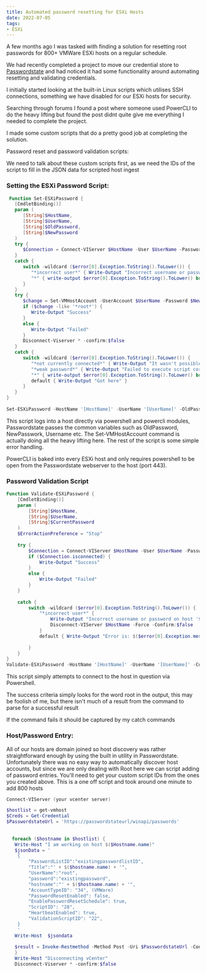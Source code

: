 ```yaml
---
title: Automated password resetting for ESXi Hosts
date: 2022-07-05
tags:
- ESXi
---
```


A few months ago I was tasked with finding a solution for resetting root passwords for 800+ VMWare ESXi hosts on a regular schedule.

We had recently completed a project to move our credential store to [Passwordstate][1] and had noticed it had some functionality around automating resetting and validating credentials.

I initially started looking at the built-in Linux scripts which utilises SSH connections, something we have disabled for our ESXi hosts for security.

Searching through forums I found a post where someone used PowerCLI to do the heavy lifting but found the post didnt quite give me everything I needed to complete the project.

I made some custom scripts that do a pretty good job at completing the solution.

Password reset and password validation scripts:

We need to talk about these custom scripts first, as we need the IDs of the script to fill in the JSON data for scripted host ingest

### Setting the ESXi Password Script:
```powershell
 Function Set-ESXiPassword {
   [CmdletBinding()]
   param (
      [String]$HostName,
      [String]$UserName,
      [String]$OldPassword,
      [String]$NewPassword
   )    
   try {
      $Connection = Connect-VIServer $HostName -User $UserName -Password $OldPassword
   } 
   catch {
      switch -wildcard ($error[0].Exception.ToString().ToLower()) {
         "*incorrect user*" { Write-Output "Incorrect username or password on host '$HostName'" break }
         "*" { write-output $error[0].Exception.ToString().ToLower() break }
      }
   }
   try {
      $change = Set-VMHostAccount -UserAccount $UserName -Password $NewPassword | out-string
      if ($change -like '*root*') {
         Write-Output "Success" 
      }
      else { 
         Write-Output "Failed" 
      }
      Disconnect-Viserver * -confirm:$false
   } 
   catch {
      switch -wildcard ($error[0].Exception.ToString().ToLower()) {
         "*not currently connected*" { Write-Output "It wasn't possible to connect to '$HostName'" break }
         "*weak password*" { Write-Output "Failed to execute script correctly against Host '$HostName' for the account '$UserName'. It appears the new password did not meet the password complexity requirements on the host." break }
         "*" { write-output $error[0].Exception.ToString().ToLower() break }
         default { Write-Output "Got here" }
      }
   }
}
   
Set-ESXiPassword -HostName '[HostName]' -UserName '[UserName]' -OldPassword '[OldPassword]' -NewPassword '[NewPassword]'   
```

This script logs into a host directly via powershell and powercli modules, Passwordstate passes the common variables such as OldPassword, NewPasswork, Username etc. The Set-VMHostAccount command is actually doing all the heavy lifting here. The rest of the script is some simple error handling.

PowerCLI is baked into every ESXi host and only requires powershell to be open from the Passwordstate webserver to the host (port 443).

### Password Validation Script
```powershell
Function Validate-ESXiPassword {
    [CmdletBinding()]
    param (
        [String]$HostName,
        [String]$UserName,
        [String]$CurrentPassword
    )   
    $ErrorActionPreference = "Stop"
       
    try {   
        $Connection = Connect-VIServer $HostName -User $UserName -Password $CurrentPassword 
        if ($Connection.isconnected) {
            Write-Output "Success" 
        }
        else { 
            Write-Output "Failed" 
        }
    }   
     
    catch {
        switch -wildcard ($error[0].Exception.ToString().ToLower()) {
            "*incorrect user*" {
                Write-Output "Incorrect username or password on host '$HostName'" break
                Disconnect-VIServer $HostName -Force -Confirm:$false
            }
            default { Write-Output "Error is: $($error[0].Exception.message)" }                   
           
        }
    }
}
Validate-ESXiPassword -HostName '[HostName]' -UserName '[UserName]' -CurrentPassword '[CurrentPassword]'
```

This script simply attempts to connect to the host in question via Powershell.

The success criteria simply looks for the word root in the output, this may be foolish of me, but there isn't much of a result from the command to parse for a successful result

If the command fails it should be captured by my catch commands

### Host/Password Entry:

All of our hosts are domain joined so host discovery was rather straightforward enough by using the built in utility in Passwordstate. Unfortunately there was no easy way to automatically discover host accounts, but since we are only dealing with Root here we can script adding of password entries. You'll need to get your custom script IDs from the ones you created above. This is a one off script and took around one minute to add 800 hosts

```powershell
Connect-VIServer (your vcenter server)

$hostlist = get-vmhost 
$Creds = Get-Credential
$PasswordstateUrl = 'https://passwordstateurl/winapi/passwords'
 
  
  foreach ($hostname in $hostlist) {
   Write-Host "I am working on host $($Hostname.name)"
   $jsonData = '
    {
        "PasswordListID":"existingpasswordlistID",
        "Title":"' + $($hostname.name) + '",
        "UserName":"root",
        "password":"existingpassword",
        "hostname":"' + $($hostname.name) + '",
        "AccountTypeID": "34", (VMWare)
        "PasswordResetEnabled": false,
        "EnablePasswordResetSchedule": true,
        "ScriptID": "28",
        "HeartbeatEnabled": true,
        "ValidationScriptID": "22",
    }
    '
   Write-Host  $jsondata
    
   $result = Invoke-Restmethod -Method Post -Uri $PasswordstateUrl -ContentType "application/json" -Body $jsonData -Credential $Creds
   }
   Write-Host "Disconnecting vCenter"
   Disconnect-Viserver * -confirm:$false
```

 [1]: https://www.clickstudios.com.au